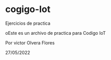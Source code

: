 # cogigo-Iot
Ejercicios de practica

oEste es un archivo de practica para Codigo IoT

Por victor Olvera Flores

27/05/2022
